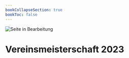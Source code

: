 ```yaml
---
bookCollapseSection: true
bookToc: false
---
```

![Seite in Bearbeitung](https://via.placeholder.com/1500x100/FF0000/FFFFFF?text=Seite+in+Bearbeitung)

# Vereinsmeisterschaft 2023

